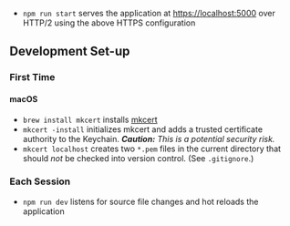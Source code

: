* `npm run start` serves the application at [https://localhost:5000](https://localhost:5000) over HTTP/2 using the above HTTPS configuration

## Development Set-up

### First Time

#### macOS

* `brew install mkcert` installs [mkcert](https://blog.filippo.io/mkcert-valid-https-certificates-for-localhost/)
* `mkcert -install` initializes mkcert and adds a trusted certificate authority to the Keychain. _**Caution:** This is a potential security risk._
* `mkcert localhost` creates two `*.pem` files in the current directory that should _not_ be checked into version control. (See `.gitignore`.)

### Each Session

* `npm run dev` listens for source file changes and hot reloads the application
